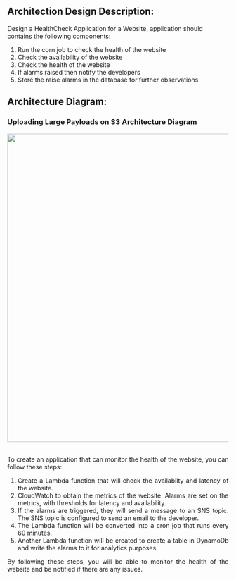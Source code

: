 ## Architection Design Description:

Design a HealthCheck Application for a Website, application should contains the following components:
<ol>
<li>Run the corn job to check the health of the website</li>
<li>Check the availability of the website</li>
<li>Check the health of the website</li>
<li>If alarms raised then notify the developers</li>
<li>Store the raise alarms in the database for further observations</li>
</ol>

##  Architecture Diagram:

### Uploading Large Payloads on S3 Architecture Diagram
<div align="center">
   <div align="center">
    <img src="Architecture_Diagram/WebApp_Healthcheck.jpg.jpg" width='700'/>
   </div>
</div>
</br>



<p align="justify">To create an application that can monitor the health of the website, you can follow these steps:</p>
<ol align="justify">   
<li>Create a Lambda function that will check the availabilty and latency of the website.</li>
<li>CloudWatch to obtain the metrics of the website. Alarms are set on the metrics, with thresholds for latency and availability.</li>
<li>If the alarms are triggered, they will send a message to an SNS topic. The SNS topic is configured to send an email to the developer.</li>
<li>The Lambda function will be converted into a cron job that runs every 60 minutes.</li>
<li>Another Lambda function will be created to create a table in DynamoDb and write the alarms to it for analytics purposes.</li>
</ol>
<p align="justify">By following these steps, you will be able to monitor the health of the website and be notified if there are any issues.</p>

